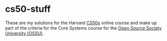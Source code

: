 # cs50-stuff

These are my solutions for the Harvard [CS50x](https://www.edx.org/course/cs50s-introduction-computer-science-harvardx-cs50x) online course and make up part of the criteria for the Core Systems course for the [Open Source Society University (OSSU)](https://github.com/ossu/computer-science).
